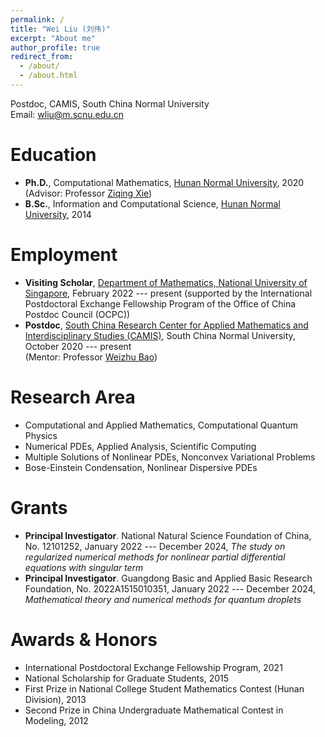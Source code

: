 ```yaml
---
permalink: /
title: "Wei Liu (刘伟)"
excerpt: "About me"
author_profile: true
redirect_from: 
  - /about/
  - /about.html
---
```



<!-- Brief CV -->

<!-- **Wei Liu** <br> -->
Postdoc, CAMIS, South China Normal University <br>
Email: wliu@m.scnu.edu.cn


Education
======
* **Ph.D.**, Computational Mathematics, [Hunan Normal University](https://www.hunnu.edu.cn), 2020 <br> 
  (Advisor: Professor [Ziqing Xie](https://mc.hunnu.edu.cn/info/1665/4995.htm)) 
* **B.Sc.**, Information and Computational Science, [Hunan Normal University](https://www.hunnu.edu.cn), 2014


Employment
======
* **Visiting Scholar**, [Department of Mathematics, National University of Singapore](https://www.math.nus.edu.sg), February 2022 --- present (supported by the International Postdoctoral Exchange Fellowship Program of the Office of China Postdoc Council (OCPC))
* **Postdoc**, [South China Research Center for Applied Mathematics and Interdisciplinary Studies (CAMIS)](http://camis.scnu.edu.cn/), South China Normal University, October 2020 --- present <br> 
  (Mentor: Professor [Weizhu Bao](https://blog.nus.edu.sg/matbwz/))


Research Area
======
<!-- Computational quantum physics, Bose-Einstein condensation, Nonlinear dispersive PDEs, Numerical methods for PDEs, Multiple solutions of nonlinear PDEs -->
* Computational and Applied Mathematics, Computational Quantum Physics
* Numerical PDEs, Applied Analysis, Scientific Computing
* Multiple Solutions of Nonlinear PDEs, Nonconvex Variational Problems
* Bose-Einstein Condensation, Nonlinear Dispersive PDEs 



Grants
======
* **Principal Investigator**. National Natural Science Foundation of China, No. 12101252, January 2022 --- December 2024, _The study on regularized numerical methods for nonlinear partial differential equations with singular term_
* **Principal Investigator**. Guangdong Basic and Applied Basic Research Foundation, No. 2022A1515010351, January 2022 --- December 2024, _Mathematical theory and numerical methods for quantum droplets_

<!-- * **Participant**. National Natural Science Foundation of China, No. 12171148, January 2022 --- December 2025 (PI: Ziqing Xie), _The study on two types of novel methods for solving multiple solutions of nonlinear PDEs and their applications_
* **Participant**. National Natural Science Foundation of China, No. 11971007, January 2020 --- December 2023 (PI: Yongjun Yuan), _The study of efficient numerical methods to simulate ground states and dynamics of general spinor Bose-Einstein condensates_
 -->


Awards & Honors
======
* International Postdoctoral Exchange Fellowship Program, 2021
* National Scholarship for Graduate Students, 2015
* First Prize in National College Student Mathematics Contest (Hunan Division), 2013
* Second Prize in China Undergraduate Mathematical Contest in Modeling, 2012


